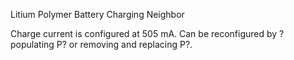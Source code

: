 Litium Polymer Battery Charging Neighbor

Charge current is configured at 505 mA. Can be reconfigured by ? populating P? or removing and replacing P?.
